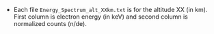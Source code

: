 * Each file `Energy_Spectrum_alt_XXkm.txt` is for the altitude XX (in km). First column is electron energy (in keV) and second column is normalized counts (n/de).